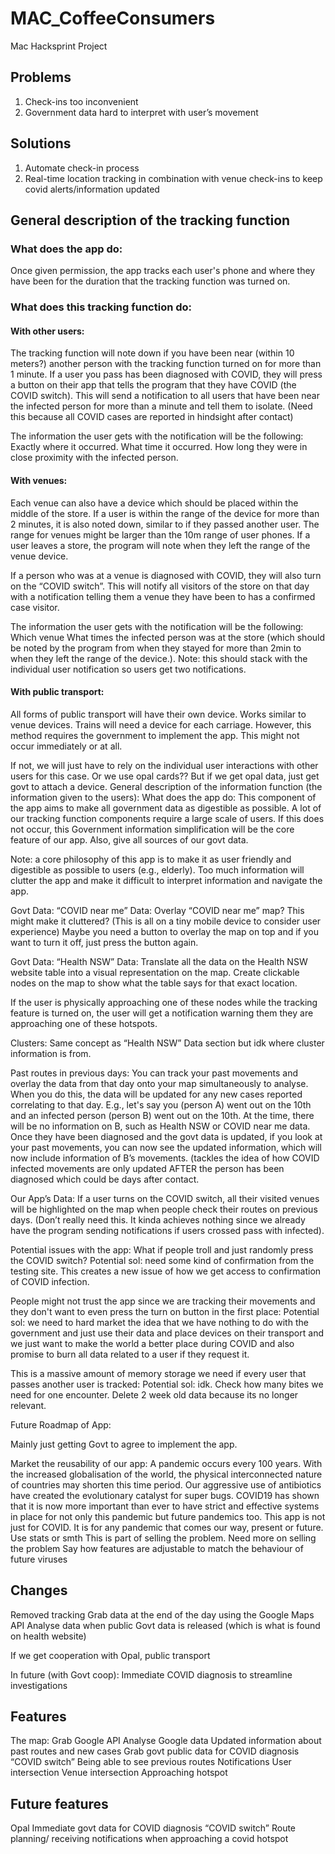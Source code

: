 # MAC_CoffeeConsumers
Mac Hacksprint Project


## Problems

1. Check-ins too inconvenient
2. Government data hard to interpret with user’s movement

## Solutions

1. Automate check-in process 
2. Real-time location tracking in combination with venue check-ins to keep covid alerts/information updated 

## General description of the tracking function

### What does the app do: 
Once given permission, the app tracks each user's phone and where they have been for the duration that the tracking function was turned on.

### What does this tracking function do:
#### With other users:
The tracking function will note down if you have been near (within 10 meters?) another person with the tracking function turned on for more than 1 minute. If a user you pass has been diagnosed with COVID, they will press a button on their app that tells the program that they have COVID (the COVID switch). This will send a notification to all users that have been near the infected person for more than a minute and tell them to isolate. (Need this because all COVID cases are reported in hindsight after contact)

The information the user gets with the notification will be the following: 
	Exactly where it occurred.
	What time it occurred.
	How long they were in close proximity with the infected person.

#### With venues:
Each venue can also have a device which should be placed within the middle of the store. If a user is within the range of the device for more than 2 minutes, it is also noted down, similar to if they passed another user. The range for venues might be larger than the 10m range of user phones. If a user leaves a store, the program will note when they left the range of the venue device.

If a person who was at a venue is diagnosed with COVID, they will also turn on the “COVID switch”. This will notify all visitors of the store on that day with a notification telling them a venue they have been to has a confirmed case visitor. 

The information the user gets with the notification will be the following: 
	Which venue
What times the infected person was at the store (which should be noted by the program from when they stayed for more than 2min to when they left the range of the device.).
	Note: this should stack with the individual user notification so users get two notifications.

#### With public transport:
All forms of public transport will have their own device. Works similar to venue devices. Trains will need a device for each carriage. However, this method requires the government to implement the app. This might not occur immediately or at all. 

If not, we will just have to rely on the individual user interactions with other users for this case. Or we use opal cards?? But if we get opal data, just get govt to attach a device.
General description of the information function (the information given to the users):
What does the app do: This component of the app aims to make all government data as digestible as possible. A lot of our tracking function components require a large scale of users. If this does not occur, this Government information simplification will be the core feature of our app. Also, give all sources of our govt data.

Note: a core philosophy of this app is to make it as user friendly and digestible as possible to users (e.g., elderly). Too much information will clutter the app and make it difficult to interpret information and navigate the app.

Govt Data: “COVID near me” Data:
Overlay “COVID near me” map? 
This might make it cluttered? (This is all on a tiny mobile device to consider user experience) Maybe you need a button to overlay the map on top and if you want to turn it off, just press the button again.

Govt Data: “Health NSW” Data: 
Translate all the data on the Health NSW website table into a visual representation on the map.
Create clickable nodes on the map to show what the table says for that exact location.
	
If the user is physically approaching one of these nodes while the tracking feature is turned on, the user will get a notification warning them they are approaching one of these hotspots.

Clusters:
Same concept as “Health NSW” Data section but idk where cluster information is from.

Past routes in previous days:
You can track your past movements and overlay the data from that day onto your map simultaneously to analyse. When you do this, the data will be updated for any new cases reported correlating to that day. E.g., let's say you (person A) went out on the 10th and an infected person (person B) went out on the 10th. At the time, there will be no information on B, such as Health NSW or COVID near me data. Once they have been diagnosed and the govt data is updated, if you look at your past movements, you can now see the updated information, which will now include information of B’s movements. (tackles the idea of how COVID infected movements are only updated AFTER the person has been diagnosed which could be days after contact.

Our App’s Data: 
If a user turns on the COVID switch, all their visited venues will be highlighted on the map when people check their routes on previous days. (Don’t really need this. It kinda achieves nothing since we already have the program sending notifications if users crossed pass with infected).

Potential issues with the app:
What if people troll and just randomly press the COVID switch?
Potential sol: need some kind of confirmation from the testing site. This creates a new issue of how we get access to confirmation of COVID infection.

People might not trust the app since we are tracking their movements and they don't want to even press the turn on button in the first place:
Potential sol: we need to hard market the idea that we have nothing to do with the government and just use their data and place devices on their transport and we just want to make the world a better place during COVID and also promise to burn all data related to a user if they request it.

This is a massive amount of memory storage we need if every user that passes another user is tracked:
Potential sol: idk. Check how many bites we need for one encounter. Delete 2 week old data because its no longer relevant.

Future Roadmap of App:

Mainly just getting Govt to agree to implement the app.

Market the reusability of our app: A pandemic occurs every 100 years. With the increased globalisation of the world, the physical interconnected nature of countries may shorten this time period. Our aggressive use of antibiotics have created the evolutionary catalyst for super bugs.
COVID19 has shown that it is now more important than ever to have strict and effective systems in place for not only this pandemic but future pandemics too. This app is not just for COVID. It is for any pandemic that comes our way, present or future.
Use stats or smth
This is part of selling the problem. Need more on selling the problem
Say how features are adjustable to match the behaviour of future viruses

## Changes

Removed tracking 
Grab data at the end of the day using the Google Maps API
Analyse data when public Govt data is released (which is what is found on health website) 

If we get cooperation with Opal, public transport


In future (with Govt coop):
Immediate COVID diagnosis to streamline investigations


## Features

The map:
Grab Google API
Analyse Google data
Updated information about past routes and new cases
Grab govt public data for COVID diagnosis “COVID switch”
Being able to see previous routes
Notifications
User intersection
Venue intersection
Approaching hotspot

## Future features

Opal
Immediate govt data for COVID diagnosis “COVID switch”
Route planning/ receiving notifications when approaching a covid hotspot 






